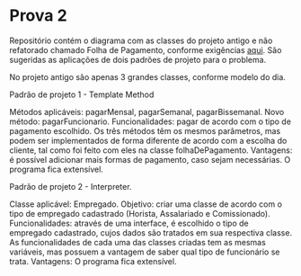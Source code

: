# Prova 2
Repositório contém o diagrama com as classes do projeto antigo e não refatorado chamado Folha de Pagamento, conforme exigências [aqui](https://bit.ly/2FMUV9a). São sugeridas as aplicações de dois padrões de projeto para o problema.


No projeto antigo são apenas 3 grandes classes, conforme modelo do dia.

Padrão de projeto 1 - Template Method

Métodos aplicáveis: pagarMensal, pagarSemanal, pagarBissemanal.
Novo método: pagarFuncionario.
Funcionalidades: pagar de acordo com o tipo de pagamento escolhido. Os três métodos têm os mesmos parâmetros, mas podem ser implementados de forma diferente de acordo com a escolha do cliente, tal como foi feito com eles na classe folhaDePagamento. 
Vantagens: é possível adicionar mais formas de pagamento, caso sejam necessárias. O programa fica extensível.

Padrão de projeto 2 - Interpreter.

Classe aplicável: Empregado.
Objetivo: criar uma classe de acordo com o tipo de empregado cadastrado (Horista, Assalariado e Comissionado).
Funcionalidades: através de uma interface, é escolhido o tipo de empregado cadastrado, cujos dados são tratados em sua respectiva classe.
As funcionalidades de cada uma das classes criadas tem as mesmas variáveis, mas possuem a vantagem de saber qual tipo de funcionário se trata.
Vantagens: O programa fica extensível.

